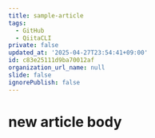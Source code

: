 ```yaml
---
title: sample-article
tags:
  - GitHub
  - QiitaCLI
private: false
updated_at: '2025-04-27T23:54:41+09:00'
id: c83e25111d9ba70012af
organization_url_name: null
slide: false
ignorePublish: false
---
```

# new article body
